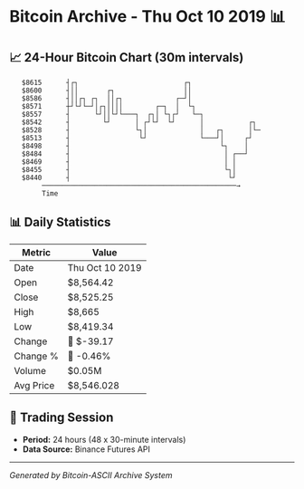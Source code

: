 # Bitcoin Archive - Thu Oct 10 2019 📊

## 📈 24-Hour Bitcoin Chart (30m intervals)

```
   $8615      ┤┌┐                          ┌┐                  
   $8600      ┤││       ┌┐                 ││                  
   $8586      ┤││┌┐ ┌┐  ││┌┐             ┌─┘│                  
   $8571      ┼┘└┘└─┘│┌┐││││        ┌─┐  │  └┐                 
   $8557      ┤      └┘││└┘└───┐  ┌┐│ └┐┌┘   └─┐               
   $8542      ┤        └┘      │ ┌┘└┘  └┘      │           ┌┐  
   $8528      ┤                └┐│             │   ┌┐      │└─ 
   $8513      ┤                 └┘             └───┘│     ┌┘   
   $8498      ┤                                     └┐    │    
   $8484      ┤                                      │ ┌──┘    
   $8469      ┤                                      │ │       
   $8455      ┤                                      └┐│       
   $8440      ┤                                       └┘       
        ────────────────────────────────────────────────→
        Time
```

## 📊 Daily Statistics

| Metric | Value |
|--------|-------|
| Date | Thu Oct 10 2019 |
| Open | $8,564.42 |
| Close | $8,525.25 |
| High | $8,665 |
| Low | $8,419.34 |
| Change | 🔴 $-39.17 |
| Change % | 🔴 -0.46% |
| Volume | $0.05M |
| Avg Price | $8,546.028 |

## 📅 Trading Session

- **Period:** 24 hours (48 x 30-minute intervals)
- **Data Source:** Binance Futures API

---
*Generated by Bitcoin-ASCII Archive System*
